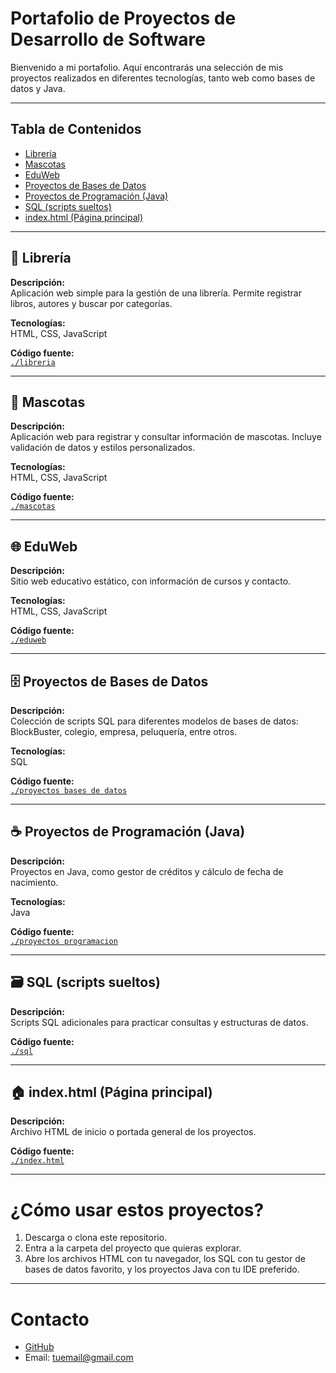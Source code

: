 # Portafolio de Proyectos de Desarrollo de Software

Bienvenido a mi portafolio. Aquí encontrarás una selección de mis proyectos realizados en diferentes tecnologías, tanto web como bases de datos y Java.

---

## Tabla de Contenidos

- [Librería](#librería)
- [Mascotas](#mascotas)
- [EduWeb](#eduweb)
- [Proyectos de Bases de Datos](#proyectos-de-bases-de-datos)
- [Proyectos de Programación (Java)](#proyectos-de-programación-java)
- [SQL (scripts sueltos)](#sql-scripts-sueltos)
- [index.html (Página principal)](#indexhtml-página-principal)

---

## 📖 Librería

**Descripción:**  
Aplicación web simple para la gestión de una librería. Permite registrar libros, autores y buscar por categorías.

**Tecnologías:**  
HTML, CSS, JavaScript

**Código fuente:**  
[`./libreria`](./libreria)

---

## 🐾 Mascotas

**Descripción:**  
Aplicación web para registrar y consultar información de mascotas. Incluye validación de datos y estilos personalizados.

**Tecnologías:**  
HTML, CSS, JavaScript

**Código fuente:**  
[`./mascotas`](./mascotas)

---

## 🌐 EduWeb

**Descripción:**  
Sitio web educativo estático, con información de cursos y contacto.

**Tecnologías:**  
HTML, CSS, JavaScript

**Código fuente:**  
[`./eduweb`](./eduweb)

---

## 🗄️ Proyectos de Bases de Datos

**Descripción:**  
Colección de scripts SQL para diferentes modelos de bases de datos: BlockBuster, colegio, empresa, peluquería, entre otros.

**Tecnologías:**  
SQL

**Código fuente:**  
[`./proyectos bases de datos`](./proyectos%20bases%20de%20datos)

---

## ☕ Proyectos de Programación (Java)

**Descripción:**  
Proyectos en Java, como gestor de créditos y cálculo de fecha de nacimiento.

**Tecnologías:**  
Java

**Código fuente:**  
[`./proyectos programacion`](./proyectos%20programacion)

---

## 🗃️ SQL (scripts sueltos)

**Descripción:**  
Scripts SQL adicionales para practicar consultas y estructuras de datos.

**Código fuente:**  
[`./sql`](./sql)

---

## 🏠 index.html (Página principal)

**Descripción:**  
Archivo HTML de inicio o portada general de los proyectos.

**Código fuente:**  
[`./index.html`](./index.html)

---

# ¿Cómo usar estos proyectos?

1. Descarga o clona este repositorio.
2. Entra a la carpeta del proyecto que quieras explorar.
3. Abre los archivos HTML con tu navegador, los SQL con tu gestor de bases de datos favorito, y los proyectos Java con tu IDE preferido.

---

# Contacto

- [GitHub](https://github.com/kevinortizdev128)
- Email: tuemail@gmail.com

